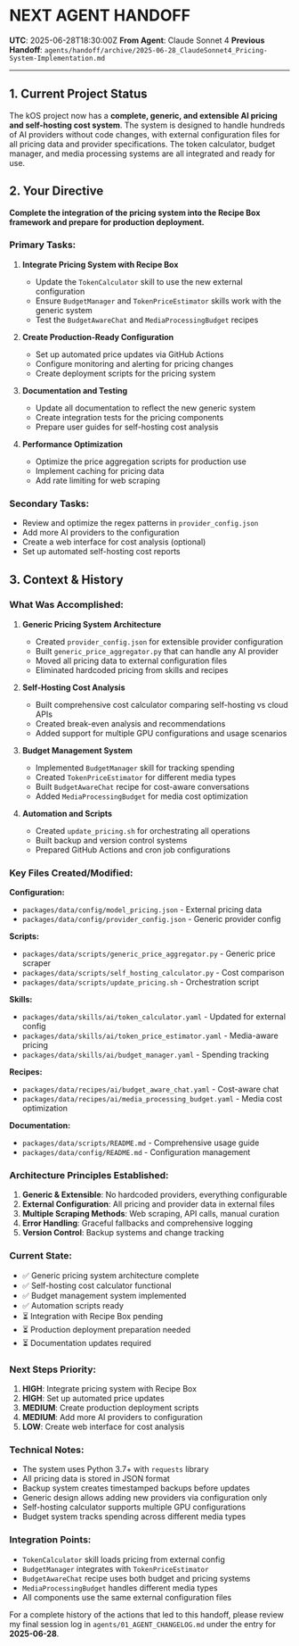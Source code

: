 # **NEXT AGENT HANDOFF**

**UTC**: 2025-06-28T18:30:00Z
**From Agent**: Claude Sonnet 4
**Previous Handoff**: `agents/handoff/archive/2025-06-28_ClaudeSonnet4_Pricing-System-Implementation.md`

---

## 1. Current Project Status

The kOS project now has a **complete, generic, and extensible AI pricing and self-hosting cost system**. The system is designed to handle hundreds of AI providers without code changes, with external configuration files for all pricing data and provider specifications. The token calculator, budget manager, and media processing systems are all integrated and ready for use.

## 2. Your Directive

**Complete the integration of the pricing system into the Recipe Box framework and prepare for production deployment.**

### **Primary Tasks:**

1. **Integrate Pricing System with Recipe Box**
   - Update the `TokenCalculator` skill to use the new external configuration
   - Ensure `BudgetManager` and `TokenPriceEstimator` skills work with the generic system
   - Test the `BudgetAwareChat` and `MediaProcessingBudget` recipes

2. **Create Production-Ready Configuration**
   - Set up automated price updates via GitHub Actions
   - Configure monitoring and alerting for pricing changes
   - Create deployment scripts for the pricing system

3. **Documentation and Testing**
   - Update all documentation to reflect the new generic system
   - Create integration tests for the pricing components
   - Prepare user guides for self-hosting cost analysis

4. **Performance Optimization**
   - Optimize the price aggregation scripts for production use
   - Implement caching for pricing data
   - Add rate limiting for web scraping

### **Secondary Tasks:**

- Review and optimize the regex patterns in `provider_config.json`
- Add more AI providers to the configuration
- Create a web interface for cost analysis (optional)
- Set up automated self-hosting cost reports

## 3. Context & History

### **What Was Accomplished:**

1. **Generic Pricing System Architecture**
   - Created `provider_config.json` for extensible provider configuration
   - Built `generic_price_aggregator.py` that can handle any AI provider
   - Moved all pricing data to external configuration files
   - Eliminated hardcoded pricing from skills and recipes

2. **Self-Hosting Cost Analysis**
   - Built comprehensive cost calculator comparing self-hosting vs cloud APIs
   - Created break-even analysis and recommendations
   - Added support for multiple GPU configurations and usage scenarios

3. **Budget Management System**
   - Implemented `BudgetManager` skill for tracking spending
   - Created `TokenPriceEstimator` for different media types
   - Built `BudgetAwareChat` recipe for cost-aware conversations
   - Added `MediaProcessingBudget` for media cost optimization

4. **Automation and Scripts**
   - Created `update_pricing.sh` for orchestrating all operations
   - Built backup and version control systems
   - Prepared GitHub Actions and cron job configurations

### **Key Files Created/Modified:**

**Configuration:**
- `packages/data/config/model_pricing.json` - External pricing data
- `packages/data/config/provider_config.json` - Generic provider config

**Scripts:**
- `packages/data/scripts/generic_price_aggregator.py` - Generic price scraper
- `packages/data/scripts/self_hosting_calculator.py` - Cost comparison
- `packages/data/scripts/update_pricing.sh` - Orchestration script

**Skills:**
- `packages/data/skills/ai/token_calculator.yaml` - Updated for external config
- `packages/data/skills/ai/token_price_estimator.yaml` - Media-aware pricing
- `packages/data/skills/ai/budget_manager.yaml` - Spending tracking

**Recipes:**
- `packages/data/recipes/ai/budget_aware_chat.yaml` - Cost-aware chat
- `packages/data/recipes/ai/media_processing_budget.yaml` - Media cost optimization

**Documentation:**
- `packages/data/scripts/README.md` - Comprehensive usage guide
- `packages/data/config/README.md` - Configuration management

### **Architecture Principles Established:**

1. **Generic & Extensible**: No hardcoded providers, everything configurable
2. **External Configuration**: All pricing and provider data in external files
3. **Multiple Scraping Methods**: Web scraping, API calls, manual curation
4. **Error Handling**: Graceful fallbacks and comprehensive logging
5. **Version Control**: Backup systems and change tracking

### **Current State:**

- ✅ Generic pricing system architecture complete
- ✅ Self-hosting cost calculator functional
- ✅ Budget management system implemented
- ✅ Automation scripts ready
- ⏳ Integration with Recipe Box pending
- ⏳ Production deployment preparation needed
- ⏳ Documentation updates required

### **Next Steps Priority:**

1. **HIGH**: Integrate pricing system with Recipe Box
2. **HIGH**: Set up automated price updates
3. **MEDIUM**: Create production deployment scripts
4. **MEDIUM**: Add more AI providers to configuration
5. **LOW**: Create web interface for cost analysis

### **Technical Notes:**

- The system uses Python 3.7+ with `requests` library
- All pricing data is stored in JSON format
- Backup system creates timestamped backups before updates
- Generic design allows adding new providers via configuration only
- Self-hosting calculator supports multiple GPU configurations
- Budget system tracks spending across different media types

### **Integration Points:**

- `TokenCalculator` skill loads pricing from external config
- `BudgetManager` integrates with `TokenPriceEstimator`
- `BudgetAwareChat` recipe uses both budget and pricing systems
- `MediaProcessingBudget` handles different media types
- All components use the same external configuration files

For a complete history of the actions that led to this handoff, please review my final session log in `agents/01_AGENT_CHANGELOG.md` under the entry for **2025-06-28**. 